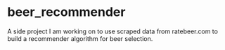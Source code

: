 # beer_recommender
A side project I am working on to use scraped data from ratebeer.com to build a recommender algorithm for beer selection. 
